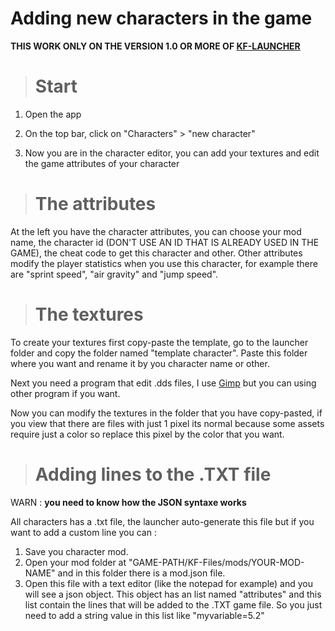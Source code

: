 # Adding new characters in the game

**THIS WORK ONLY ON THE VERSION 1.0 OR MORE OF [KF-LAUNCHER](https://github.com/AntoineUserName/Kestrel-Fusion-Launcher/)**


> # Start

1. Open the app

2. On the top bar, click on "Characters" > "new character"

3. Now you are in the character editor, you can add your textures and edit the game attributes of your character


> # The attributes

At the left you have the character attributes, you can choose your mod name, the character id (DON'T USE AN ID THAT IS ALREADY USED IN THE GAME), the cheat code to get this character and other.
Other attributes modify the player statistics when you use this character, for example there are "sprint speed", "air gravity" and "jump speed".


> # The textures

To create your textures first copy-paste the template, go to the launcher folder and copy the folder named "template character".
Paste this folder where you want and rename it by you character name or other.

Next you need a program that edit .dds files, I use [Gimp](https://www.gimp.org/) but you can using other program if you want.

Now you can modify the textures in the folder that you have copy-pasted, if you view that there are files with just 1 pixel its normal because some assets require just a color so replace this pixel by the color that you want.


> # Adding lines to the .TXT file

WARN : **you need to know how the JSON syntaxe works**

All characters has a .txt file, the launcher auto-generate this file but if you want to add a custom line you can :

1. Save you character mod.
2. Open your mod folder at "GAME-PATH/KF-Files/mods/YOUR-MOD-NAME" and in this folder there is a mod.json file.
3. Open this file with a text editor (like the notepad for example) and you will see a json object. This object has an list named "attributes" and this list contain the lines that will be added to the .TXT game file. So you just need to add a string value in this list like "myvariable=5.2"
